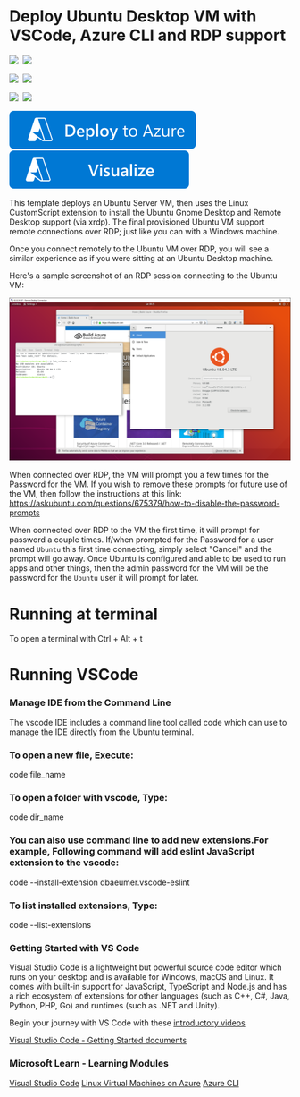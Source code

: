 # Deploy Ubuntu Desktop VM with VSCode, Azure CLI and RDP support

<IMG SRC="https://azurequickstartsservice.blob.core.windows.net/badges/ubuntu-desktop-gnome-rdp/PublicLastTestDate.svg" />&nbsp;
<IMG SRC="https://azurequickstartsservice.blob.core.windows.net/badges/ubuntu-desktop-gnome-rdp/PublicDeployment.svg" />&nbsp;

<IMG SRC="https://azurequickstartsservice.blob.core.windows.net/badges/ubuntu-desktop-gnome-rdp/FairfaxLastTestDate.svg" />&nbsp;
<IMG SRC="https://azurequickstartsservice.blob.core.windows.net/badges/ubuntu-desktop-gnome-rdp/FairfaxDeployment.svg" />&nbsp;

<IMG SRC="https://azurequickstartsservice.blob.core.windows.net/badges/ubuntu-desktop-gnome-rdp/BestPracticeResult.svg" />&nbsp;
<IMG SRC="https://azurequickstartsservice.blob.core.windows.net/badges/ubuntu-desktop-gnome-rdp/CredScanResult.svg" />&nbsp;

<a href="https://portal.azure.com/#create/Microsoft.Template/uri/https%3A%2F%2Fraw.githubusercontent.com%2FAzure%2Fazure-quickstart-templates%2Fmaster%2Fubuntu-desktop-gnome-rdp%2Fazuredeploy.json" target="_blank"><img src="https://raw.githubusercontent.com/Azure/azure-quickstart-templates/master/1-CONTRIBUTION-GUIDE/images/deploytoazure.svg"/></a>
<a href="http://armviz.io/#/?load=https%3A%2F%2Fraw.githubusercontent.com%2FAzure%2Fazure-quickstart-templates%2Fmaster%2Fubuntu-desktop-gnome-rdp%2Fazuredeploy.json" target="_blank">
    <img src="https://raw.githubusercontent.com/Azure/azure-quickstart-templates/master/1-CONTRIBUTION-GUIDE/images/visualizebutton.svg"/>
</a>

This template deploys an Ubuntu Server VM, then uses the Linux CustomScript extension to install the Ubuntu Gnome Desktop and Remote Desktop support (via xrdp). The final provisioned Ubuntu VM support remote connections over RDP; just like you can with a Windows machine.

Once you connect remotely to the Ubuntu VM over RDP, you will see a similar experience as if you were sitting at an Ubuntu Desktop machine.

Here's a sample screenshot of an RDP session connecting to the Ubuntu VM:

![Ubuntu RDP Session](images/Ubuntu-RDP-Session.png "Ubuntu RDP Session")

When connected over RDP, the VM will prompt you a few times for the Password for the VM. If you wish to remove these prompts for future use of the VM, then follow the instructions at this link: <https://askubuntu.com/questions/675379/how-to-disable-the-password-prompts>

When connected over RDP to the VM the first time, it will prompt for password a couple times. If/when prompted for the Password for a user named `Ubuntu` this first time connecting, simply select "Cancel" and the prompt will go away. Once Ubuntu is configured and able to be used to run apps and other things, then the admin password for the VM will be the password for the `Ubuntu` user it will prompt for later.

# Running at terminal 

To open a terminal with Ctrl + Alt + t

# Running VSCode

### Manage IDE from the Command Line
The vscode IDE includes a command line tool called code which can use to manage the IDE directly from the Ubuntu terminal.

### To open a new file, Execute:
code file_name

### To open a folder with vscode, Type:
code dir_name

### You can also use command line to add new extensions.For example, Following command will add eslint JavaScript extension to the vscode:
code --install-extension dbaeumer.vscode-eslint

### To list installed extensions, Type:
code --list-extensions

### Getting Started with VS Code

Visual Studio Code is a lightweight but powerful source code editor which runs on your desktop and is available for Windows, macOS and Linux. It comes with built-in support for JavaScript, TypeScript and Node.js and has a rich ecosystem of extensions for other languages (such as C++, C#, Java, Python, PHP, Go) and runtimes (such as .NET and Unity). 

Begin your journey with VS Code with these [introductory videos](https://code.visualstudio.com/docs/introvideos/overview)

[Visual Studio Code - Getting Started documents](https://code.visualstudio.com/docs)

### Microsoft Learn - Learning Modules

[Visual Studio Code](https://docs.microsoft.com/en-us/learn/browse/?term=Visual%20Studio%20Code)
[Linux Virtual Machines on Azure](https://docs.microsoft.com/en-us/learn/browse/?term=Linux%20Virtual%20Machine)
[Azure CLI](https://docs.microsoft.com/en-us/learn/browse/?term=Azure%20CLI)